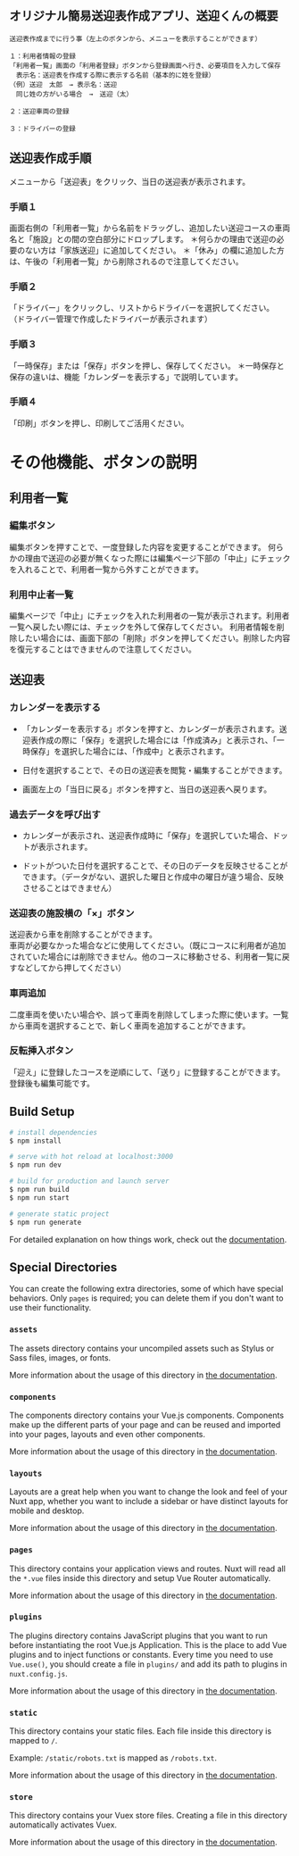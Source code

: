 ## オリジナル簡易送迎表作成アプリ、送迎くんの概要

```
送迎表作成までに行う事（左上のボタンから、メニューを表示することができます）

１：利用者情報の登録
「利用者一覧」画面の「利用者登録」ボタンから登録画面へ行き、必要項目を入力して保存
　表示名：送迎表を作成する際に表示する名前（基本的に姓を登録）
（例）送迎　太郎　→ 表示名：送迎
　同じ姓の方がいる場合　→　送迎（太）

２：送迎車両の登録

３：ドライバーの登録
```

## 送迎表作成手順

メニューから「送迎表」をクリック、当日の送迎表が表示されます。

### 手順１

画面右側の「利用者一覧」から名前をドラッグし、追加したい送迎コースの車両名と「施設」との間の空白部分にドロップします。 ＊何らかの理由で送迎の必要のない方は「家族送迎」に追加してください。 ＊「休み」の欄に追加した方は、午後の「利用者一覧」から削除されるので注意してください。

### 手順２

「ドライバー」をクリックし、リストからドライバーを選択してください。 （ドライバー管理で作成したドライバーが表示されます）

### 手順３

「一時保存」または「保存」ボタンを押し、保存してください。 ＊一時保存と保存の違いは、機能「カレンダーを表示する」で説明しています。

### 手順４

「印刷」ボタンを押し、印刷してご活用ください。

# その他機能、ボタンの説明

## 利用者一覧

### 編集ボタン

編集ボタンを押すことで、一度登録した内容を変更することができます。 何らかの理由で送迎の必要が無くなった際には編集ページ下部の「中止」にチェックを入れることで、利用者一覧から外すことができます。

### 利用中止者一覧

編集ページで「中止」にチェックを入れた利用者の一覧が表示されます。利用者一覧へ戻したい際には、チェックを外して保存してください。
利用者情報を削除したい場合には、画面下部の「削除」ボタンを押してください。削除した内容を復元することはできませんので注意してください。

## 送迎表

### カレンダーを表示する

- 「カレンダーを表示する」ボタンを押すと、カレンダーが表示されます。送迎表作成の際に「保存」を選択した場合には「作成済み」と表示され、「一時保存」を選択した場合には、「作成中」と表示されます。

- 日付を選択することで、その日の送迎表を閲覧・編集することができます。

- 画面左上の「当日に戻る」ボタンを押すと、当日の送迎表へ戻ります。

### 過去データを呼び出す

- カレンダーが表示され、送迎表作成時に「保存」を選択していた場合、ドットが表示されます。

- ドットがついた日付を選択することで、その日のデータを反映させることができます。（データがない、選択した曜日と作成中の曜日が違う場合、反映させることはできません）

### 送迎表の施設横の「×」ボタン

送迎表から車を削除することができます。  
車両が必要なかった場合などに使用してください。（既にコースに利用者が追加されていた場合には削除できません。他のコースに移動させる、利用者一覧に戻すなどしてから押してください）

### 車両追加

二度車両を使いたい場合や、誤って車両を削除してしまった際に使います。一覧から車両を選択することで、新しく車両を追加することができます。

### 反転挿入ボタン

「迎え」に登録したコースを逆順にして、「送り」に登録することができます。登録後も編集可能です。

## Build Setup

```bash
# install dependencies
$ npm install

# serve with hot reload at localhost:3000
$ npm run dev

# build for production and launch server
$ npm run build
$ npm run start

# generate static project
$ npm run generate
```

For detailed explanation on how things work, check out the [documentation](https://nuxtjs.org).

## Special Directories

You can create the following extra directories, some of which have special behaviors. Only `pages` is required; you can delete them if you don't want to use their functionality.

### `assets`

The assets directory contains your uncompiled assets such as Stylus or Sass files, images, or fonts.

More information about the usage of this directory in [the documentation](https://nuxtjs.org/docs/2.x/directory-structure/assets).

### `components`

The components directory contains your Vue.js components. Components make up the different parts of your page and can be reused and imported into your pages, layouts and even other components.

More information about the usage of this directory in [the documentation](https://nuxtjs.org/docs/2.x/directory-structure/components).

### `layouts`

Layouts are a great help when you want to change the look and feel of your Nuxt app, whether you want to include a sidebar or have distinct layouts for mobile and desktop.

More information about the usage of this directory in [the documentation](https://nuxtjs.org/docs/2.x/directory-structure/layouts).

### `pages`

This directory contains your application views and routes. Nuxt will read all the `*.vue` files inside this directory and setup Vue Router automatically.

More information about the usage of this directory in [the documentation](https://nuxtjs.org/docs/2.x/get-started/routing).

### `plugins`

The plugins directory contains JavaScript plugins that you want to run before instantiating the root Vue.js Application. This is the place to add Vue plugins and to inject functions or constants. Every time you need to use `Vue.use()`, you should create a file in `plugins/` and add its path to plugins in `nuxt.config.js`.

More information about the usage of this directory in [the documentation](https://nuxtjs.org/docs/2.x/directory-structure/plugins).

### `static`

This directory contains your static files. Each file inside this directory is mapped to `/`.

Example: `/static/robots.txt` is mapped as `/robots.txt`.

More information about the usage of this directory in [the documentation](https://nuxtjs.org/docs/2.x/directory-structure/static).

### `store`

This directory contains your Vuex store files. Creating a file in this directory automatically activates Vuex.

More information about the usage of this directory in [the documentation](https://nuxtjs.org/docs/2.x/directory-structure/store).
